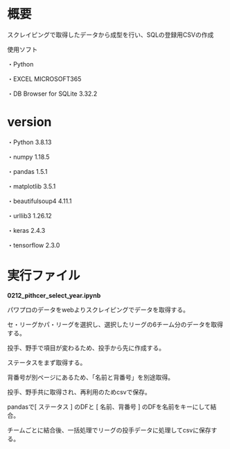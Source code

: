 # **概要**
スクレイピングで取得したデータから成型を行い、SQLの登録用CSVの作成

使用ソフト

・Python　

・EXCEL MICROSOFT365　

・DB Browser for SQLite 3.32.2

# version

・Python	3.8.13

・numpy	1.18.5

・pandas	1.5.1

・matplotlib	3.5.1

・beautifulsoup4	4.11.1

・urllib3		1.26.12 

・keras	2.4.3 

・tensorflow	2.3.0

# 実行ファイル
 
**0212_pithcer_select_year.ipynb**

パワプロのデータをwebよりスクレイピングでデータを取得する。

セ・リーグかパ・リーグを選択し、選択したリーグの6チーム分のデータを取得する。

投手、野手で項目が変わるため、投手から先に作成する。

ステータスをまず取得する。

背番号が別ページにあるため、「名前と背番号」を別途取得。

投手、野手共に取得され、再利用のためcsvで保存。

pandasで[ ステータス ] のDFと [ 名前、背番号 ] のDFを名前をキーにして結合。

チームごとに結合後、一括処理でリーグの投手データに処理してcsvに保存する。







